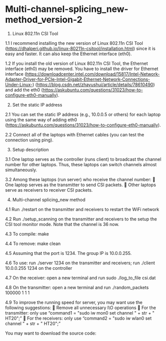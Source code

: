 # Multi-channel-splicing_new-method_version-2

1.	Linux 802.11n CSI Tool

1.1	 I recommend installing the new version of Linux 802.11n CSI Tool (https://dhalperi.github.io/linux-80211n-csitool/installation.html) since it is easy and faster. It can also keep the Ethernet interface (eth0).

1.2	 If you install the old version of Linux 802.11n CSI Tool, the Ethernet interface (eth0) may be removed. You have to install the driver for Ethernet interface (https://downloadcenter.intel.com/download/15817/Intel-Network-Adapter-Driver-for-PCIe-Intel-Gigabit-Ethernet-Network-Connections-Under-Linux-) (https://blog.csdn.net/zhayushui/article/details/78610490) and add the eth0 (https://askubuntu.com/questions/31023/how-to-configure-eth0-manually).

2.	Set the static IP address

2.1 You can set the static IP address (e.g., 10.0.0.5 or others) for each laptop using the same way of adding eth0 (https://askubuntu.com/questions/31023/how-to-configure-eth0-manually).

2.2 Connect all of the laptops with Ethernet cables (you can test the connection using ping).

3.	Setup description

3.1 One laptop serves as the controller (runs client) to broadcast the channel number for other laptops. Thus, these laptops can switch channels almost simultaneously.

3.2 Among these laptops (run server) who receive the channel number:
	One laptop serves as the transmitter to send CSI packets.
	Other laptops serve as receivers to receiver CSI packets.

4.	Multi-channel splicing_new method

4.1	Run ./restart on the transmitter and receivers to restart the WiFi network

4.2	Run ./setup_scanning on the transmitter and receivers to the setup the CSI tool monitor mode. Note that the channel is 36 now.

4.3	To compile: make

4.4	To remove: make clean

4.5	Assuming that the port is 1234. The group IP is 10.0.0.255.

4.6	To use: run ./server 1234 on the transmitter and receivers; run ./client 10.0.0.255 1234 on the controller

4.7	On the receiver: open a new terminal and run sudo ./log_to_file csi.dat

4.8	On the transmitter: open a new terminal and run ./random_packets 100000 1 1 1

4.9	To improve the running speed for server, you may want use the following suggestions:
	Remove all unnecessary I\O operations
	For the transmitter: only use “command1 = "sudo iw mon0 set channel " + str + " HT20";”
	For the receivers: only use “command2 = "sudo iw wlan0 set channel " + str + " HT20";”

You may want to download the source code:
